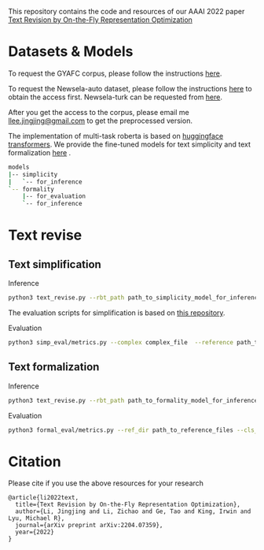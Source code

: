 This repository contains the code and resources of our AAAI 2022 paper [Text Revision by On-the-Fly Representation Optimization](https://arxiv.org/pdf/2204.07359.pdf)



# Datasets & Models 

To request the GYAFC corpus, please follow the instructions [here](https://github.com/raosudha89/GYAFC-corpus). 

To request the Newsela-auto dataset, please follow the instructions [here](https://github.com/chaojiang06/wiki-auto) to obtain the access first. Newsela-turk can be requested from [here](https://github.com/mounicam/controllable_simplification).

After you get the access to the corpus, please email me <llee.jingjing@gmail.com> to get the preprocessed version.



The implementation of multi-task roberta is based on [huggingface transformers](https://github.com/huggingface/transformers). We provide the fine-tuned models for text simplicity and text formalization [here](https://drive.google.com/drive/folders/1SkihgkKxu6LG2GBXmyKAiYMInshU343g?usp=sharing) .

```bash
models
|-- simplicity
|   `-- for_inference
`-- formality
    |-- for_evaluation
    `-- for_inference
```



# Text revise
## Text simplification
Inference 
```bash
python3 text_revise.py --rbt_path path_to_simplicity_model_for_inference --cls_thld 0.30 --infile input_file  --outfile output_file --attribute formality 
```

The evaluation scripts for simplification is based on [this repository](https://github.com/chaojiang06/wiki-auto/tree/41e0e7f60c6216abc6e1bbeb573b44190b01291b/simplification/system_output/metrics).

Evaluation 
```bash
python3 simp_eval/metrics.py --complex complex_file  --reference path_to_reference_files  --simplified output_file
```

## Text formalization
Inference 
```bash
python3 text_revise.py --rbt_path path_to_formality_model_for_inference  --cls_thld 0.50 --infile input_file  --outfile output_file --attribute simplicity 
```


Evaluation
```bash
python3 formal_eval/metrics.py --ref_dir path_to_reference_files --cls_model path_to_formality_model_for_evaluation --batch_size 512 --result_file output_file
```
# Citation
Please cite if you use the above resources for your research
```
@article{li2022text,
  title={Text Revision by On-the-Fly Representation Optimization},
  author={Li, Jingjing and Li, Zichao and Ge, Tao and King, Irwin and Lyu, Michael R},
  journal={arXiv preprint arXiv:2204.07359},
  year={2022}
}
```

